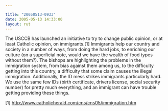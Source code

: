 ```yaml
---

title: "20050513-0933"
date: 2005-05-13 14:33:00
layout: rut
---
```


<p>The USCCB has launched an initiative to try to change public
opinion, or at least Catholic opinion, on immigrants.[1] Immigrants
help our country and society in a number of ways, from doing the
hard jobs, to enriching our culture (on a superficial note, would
we have the wealth of food types without them?).  The bishops are
highlighting the problems in the immigration system, from bias
against them among us, to the difficulty getting into this country,
a difficulty that some claim causes the illegal immigration.
Additionally, the ID mess strikes immigrants particularly hard.
We use the same few IDs (birth certificate, drivers license, social
security number) for pretty much everything, and an immigrant can
have trouble getting providing these things.</p>

[1] http://www.catholicherald.com/cns/cns05/immigration.htm


